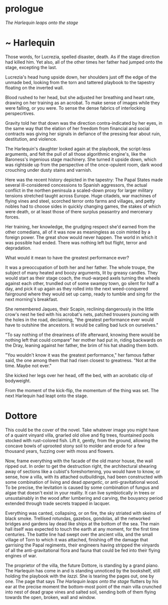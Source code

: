 # prologue

<!-- argument. 
Lucrezia lies in bed and looks at an upside down tapestry. Kicks herself backwards off the bed.
-->


*The Harlequin leaps onto the stage*

# ~ Harlequin

<!-- out of the fourth wall, the vining clods of scorched and wasted earth. -->

Those words, for Lucrezia, spelled disaster, death. As if the stage direction had killed him. Yet also, all of the other times her father had jumped onto the stage, excepting the last.

<!-- Or the prologue could be something different, and this the start of the first chapter. -->

Lucrezia's head hung upside down, her shoulders just off the edge of the unmade bed, looking from the torn and tattered playbook to the tapestry floating on the inverted wall.

Blood rushed to her head, but she adjusted her breathing and heart rate, drawing on her training as an acrobat. To make sense of images while they were falling, or you were. To sense the dense fabrics of interlocking perspecrtives.

Gravity told her that down was the direction contra-indicated by her eyes, in the same way that the elation of her freedom from financial and social contracts was giving her signals in defiance of the pressing fear about ruin, destitution, and violence.

The Harlequin's daughter looked again at the playbook, the script-less arguments, and felt the pull of all those algorithmic engine's, like the Baroness's ingenious stage machinery. She turned it upside down, which was rightside up from the perspective of the once-opulent room, dark wood crouching under dusty stains and varnish.

Here was the recent history depicted in the tapestry: The Papal States made several ill-considered concessions to Spanish aggressors, the actual conflict in the northen peninsula a scaled-down proxy for larger military tensions stretched taught across Europe. Huge citadels, war machines of flying vines and steel, scorched terror onto farms and villages, and petty nobles had to choose sides in quickly changing games, the stakes of which were death, or at least those of there surplus peasantry and mercenary forces.

Her training, her knowledge, the grudging respect she'd earned from the other comedians, all of it was now as meaningless as coin minted by a foreign power. The great show would never happen. The world in which it was possible had ended. There was nothing left but flight, terror and depradation.

What would it mean to have the greatest performance ever?

<!-- This draft of the novel should be preoccupied with the dynamics of a society or company, trying to create something beautiful together. -->

It was a preoccupation of both her and her father. The whole troupe, the subject of many heated and boozy arguments, lit by greasy candles. They would start as their stage coach, the mud-warped axels turning the wheels against each other, trundled out of some swampy town, go silent for half a day, and pick it up again as they rolled into the next weed-conquered fairground where they would set up camp, ready to tumble and sing for the next morning's breakfast.

She remembered Jaques, their Scapin, reclining dangerously in the little crow's nest he tied with his acrobat's nets, patched trousers jouncing with the holes in the road, declaiming, "the greatest performance ever would have to outshine the ancestors. It would be calling bad luck on ourselves."

"To say nothing of the dreariness of life afterward, knowing there would be nothing left that could compare" her mother had put in, riding backwards on the Dray, leaning against her father, the brim of his hat shading them both.

"You wouldn't know it was the greatest performance," her famous father said, the one among them that had risen closest to greatness. "Not at the time. Maybe not ever."

She kicked her legs over her head, off the bed, with an acrobatic clip of bodyweight.

From the moment of the kick-flip, the momentum of the thing was set. The next Harlequin had leapt onto the stage. 

<!--


	

	-->

# Dottore

This could be the cover of the novel. Take whatever image you might have of a quaint vinyard villa, gnarled old olive and fig trees, fountained pools stocked with rust-colored fish.  <!--too many adjectives-->Lift it, gently, from the ground, allowing the concave bowls of uprooted stony soil to molder and erode for a few thousand years, fuzzing over with moss and flowers. 

<!--
You can imagine feeding such a description into an AI generator. Just think, the image in a reader's mind, imagining an algorithmic rendering of the above paragraph, couldn't have existed a year ago, and to the reader a year from now, the picture they would have of a "robot" mind's picturing the scene is unimaginable to us.
-->

Now, frame everything with the facade of the old manor house, the wall ripped out. In order to get the destruction right, the architectural shearing away of sections like a cubist's foreshortening, you would have to know, or sense, how a villa, with its attached outbuildings, had been constructed with some combination of living and dead *apergetic*, or anti-gravitational wood. To be precise, the levitation is caused by some combination of fungus and algae that doesn't exist in your reality. It can live symbiotically in trees or unsustainably in the wood after lumbering and carving, the bouyancy period extended through trade secrets trapped in lacquer. 

Everything was canted, collapsing, or on fire, the sky striated with skeins of black smoke. Trellised rotundas, gazebos, gondolas, all the networked bridges and gardens lay dead like ships at the bottom of the sea. The main hall itself was expected to touch the earth at any moment, for the first time centuries. The battle line had swept over the ancient villa, and the small village of Torn to which it was attached, finishing off the damage that garrising the Papal regiments, their engineers having stripped the vinyards of all the anti-gravitational flora and fauna that could be fed into their flying engines of war.

The proprietor of the villa, the future Dottore, is standing by a grand piano. The Harlequin has come in and is standing unnoticed by the bookshelf, still holding the playbook with the *lazzi*. She is tearing the pages out, one by one. The page that says *The Harlequin leaps onto the stage* flutters by his ear at the precise moment the bottom-most point of the main villa crunched into nest of dead grape vines and salted soil, sending both of them flying towards the open, broken, wall and window.